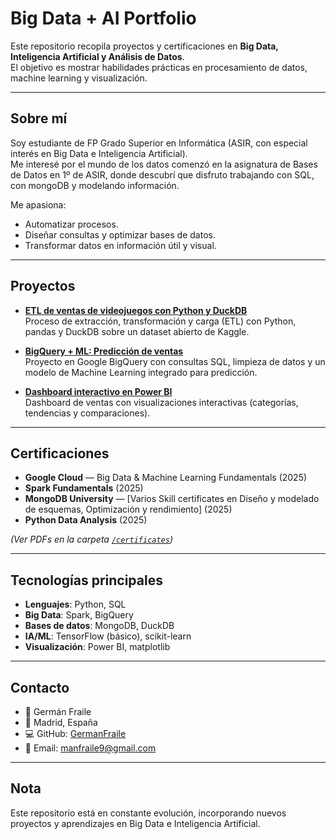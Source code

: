# Big Data + AI Portfolio  

Este repositorio recopila proyectos y certificaciones en **Big Data, Inteligencia Artificial y Análisis de Datos**.  
El objetivo es mostrar habilidades prácticas en procesamiento de datos, machine learning y visualización.  

---

## Sobre mí  
Soy estudiante de FP Grado Superior en Informática (ASIR, con especial interés en Big Data e Inteligencia Artificial).  
Me interesé por el mundo de los datos comenzó en la asignatura de Bases de Datos en 1º de ASIR, donde descubrí que disfruto trabajando con SQL, con mongoDB y modelando información.  

Me apasiona:  
- Automatizar procesos.  
- Diseñar consultas y optimizar bases de datos.  
- Transformar datos en información útil y visual.  


---

## Proyectos  

- **[ETL de ventas de videojuegos con Python y DuckDB](notebooks/etl_videogames.ipynb)**  
  Proceso de extracción, transformación y carga (ETL) con Python, pandas y DuckDB sobre un dataset abierto de Kaggle.  

- **[BigQuery + ML: Predicción de ventas](notebooks/bigquery_ml_project.ipynb)**  
  Proyecto en Google BigQuery con consultas SQL, limpieza de datos y un modelo de Machine Learning integrado para predicción.  

- **[Dashboard interactivo en Power BI](dashboards/)**  
  Dashboard de ventas con visualizaciones interactivas (categorías, tendencias y comparaciones).  

---

## Certificaciones  

- **Google Cloud** — Big Data & Machine Learning Fundamentals (2025)  
- **Spark Fundamentals** (2025)  
- **MongoDB University** — [Varios Skill certificates en Diseño y modelado de esquemas, Optimización y rendimiento] (2025)  
- **Python Data Analysis** (2025)  

*(Ver PDFs en la carpeta [`/certificates`](certificates/))*  

---

## Tecnologías principales  

- **Lenguajes**: Python, SQL  
- **Big Data**: Spark, BigQuery  
- **Bases de datos**: MongoDB, DuckDB  
- **IA/ML**: TensorFlow (básico), scikit-learn  
- **Visualización**: Power BI, matplotlib  

---

## Contacto  

- 👤 Germán Fraile
- 📍 Madrid, España  
- 💻 GitHub: [GermanFraile](https://github.com/GermanFraile)  
- 📧 Email: manfraile9@gmail.com

---

## Nota  
Este repositorio está en constante evolución, incorporando nuevos proyectos y aprendizajes en Big Data e Inteligencia Artificial.  
